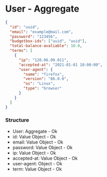 # User - Aggregate

```json
{
  "id": "uuid",
  "email": "example@mail.com",
  "password": "123456",
  "budgetbox-ids": ["uuid", "uuid"],
  "total-balance-avaliable": 10.0,
  "terms": [
    {
      "ip": "120.06.09.011",
      "accepted-at": "2021-01-01 10:00:00",
      "user-agent": {
        "name": "firefox",
        "version": "86.0.0",
        "os": "Linux",
        "type": "browser"
      }
    }
  ]
}
```

### Structure

- User: Aggregate - Ok
- id: Value Object - Ok
- email: Value Object - Ok
- password: Value Object - Ok
- ip: Value Object - Ok
- accepted-at: Value Object - Ok
- user-agent: Object - Ok
- term: Value Object - Ok
